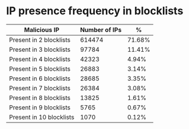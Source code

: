 # IP presence frequency in blocklists
| Malicious IP | Number of IPs | % |
|----|----|----|
| Present in 2 blocklists | 614474 | 71.68% |
| Present in 3 blocklists | 97784 | 11.41% |
| Present in 4 blocklists | 42323 | 4.94% |
| Present in 5 blocklists | 26883 | 3.14% |
| Present in 6 blocklists | 28685 | 3.35% |
| Present in 7 blocklists | 26384 | 3.08% |
| Present in 8 blocklists | 13825 | 1.61% |
| Present in 9 blocklists | 5765 | 0.67% |
| Present in 10 blocklists | 1070 | 0.12% |
